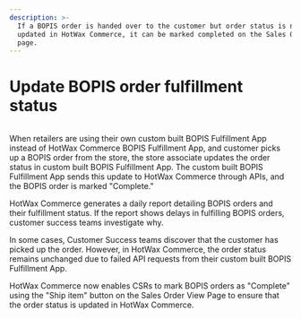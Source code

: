 ```yaml
---
description: >-
  If a BOPIS order is handed over to the customer but order status is not
  updated in HotWax Commerce, it can be marked completed on the Sales Order View
  page.
---
```


# Update BOPIS order fulfillment status

<figure><img src="https://www.hotwax.co/hubfs/Product%20Updates%20and%20Release%20Notes/2022/September%202022/Product%20Updates/Feature%20image/Ship%20items-3.png" alt=""><figcaption></figcaption></figure>

&#x20;

When retailers are using their own custom built BOPIS Fulfillment App instead of HotWax Commerce BOPIS Fulfillment App,  and customer picks up a BOPIS order from the store, the store associate updates the order status in  custom built BOPIS Fulfillment App. The custom built BOPIS Fulfillment App sends this update to HotWax Commerce through APIs, and the BOPIS order is marked "Complete."

HotWax Commerce generates a daily report detailing BOPIS orders and their fulfillment status. If the report shows delays in fulfilling BOPIS orders, customer success teams investigate why.&#x20;

In some cases, Customer Success teams discover that the customer has picked up the order. However, in HotWax Commerce, the order status remains unchanged due to failed API requests from their custom built BOPIS Fulfillment App.&#x20;

HotWax Commerce now enables CSRs to mark BOPIS orders as "Complete" using the "Ship item" button on the Sales Order View Page to ensure that the order status is updated in HotWax Commerce.
